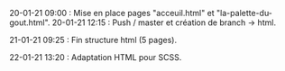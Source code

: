 20-01-21 09:00 : Mise en place pages "acceuil.html" et "la-palette-du-gout.html".
20-01-21 12:15 : Push / master et création de branch -> html.

21-01-21 09:25 : Fin structure html (5 pages).

22-01-21 13:20 : Adaptation HTML pour SCSS.
